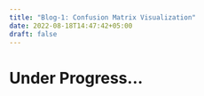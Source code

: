 ```yaml
---
title: "Blog-1: Confusion Matrix Visualization"
date: 2022-08-18T14:47:42+05:00
draft: false
---
```


# Under Progress...